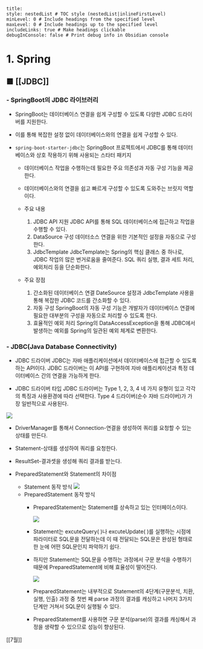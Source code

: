 ```table-of-contents
title: 
style: nestedList # TOC style (nestedList|inlineFirstLevel)
minLevel: 0 # Include headings from the specified level
maxLevel: 0 # Include headings up to the specified level
includeLinks: true # Make headings clickable
debugInConsole: false # Print debug info in Obsidian console
```

# 1. Spring
## ■ [[JDBC]]

### - SpringBoot의 JDBC 라이브러리
- SpringBoot는 데이터베이스 연결을 쉽게 구성할 수 있도록 다양한 JDBC 드라이버를 지원한다.
- 이를 통해 복잡한 설정 없이 데이터베이스와의 연결을 쉽게 구성할 수 있다.
  
- `spring-boot-starter-jdbc`는 SpringBoot 프로젝트에서 JDBC를 통해 데이터베이스와 상호 작용하기 위해 사용되는 스타터 패키지
	- 데이터베이스 작업을 수행하는데 필요한 주요 의존성과 자동 구성 기능을 제공한다.
	- 데이터베이스와의 연결을 쉽고 빠르게 구성할 수 있도록 도와주는 브릿지 역할이다.
	- 주요 내용
	    1. JDBC API 지원
	       JDBC API를 통해 SQL 데이터베이스에 접근하고 작업을 수행할 수 있다.
	    2. DataSource 구성
	       데이터소스 연결을 위한 기본적인 설정을 자동으로 구성한다.
	    3. JdbcTemplate
	       JdbcTemplate는 Spring의 핵심 클래스 중 하나로, JDBC 작업의 많은 번거로움을 줄여준다.
	       SQL 쿼리 실행, 결과 세트 처리, 예외처리 등을 단순화한다.
	       
	- 주요 장점
	    1. 간소화된 데이터베이스 연결
	       DateSource 설정과 JdbcTemplate 사용을 통해 복잡한 JDBC 코드를 간소화할 수 있다.
	    2. 자동 구성
	       SpringBoot의 자동 구성 기능은 개발자가 데이터베이스 연결에 필요한 대부분의 구성을 자동으로 처리할 수 있도록 한다.
	    3. 효율적인 예외 처리
	       Spring의 DataAccessException을 통해 JDBC에서 발생하는 예외를 Spring의 일관된 예외 체계로 변환한다.

### - JDBC(Java Database Connectivity)
- JDBC 드라이버
  JDBC는 자바 애플리케이션에서 데이터베이스에 접근할 수 있도록 하는 API이다.
  JDBC 드라이버는 이 API를 구현하여 자바 애플리케이션과 특정 데이터베이스 간의 연결을 가능하게 한다.
  
- JDBC 드라이버 타입
  JDBC 드라이버는 Type 1, 2, 3, 4 네 가지 유형이 있고 각각의 특징과 사용환경에 따라 선택한다.
  Type 4 드라이버(순수 자바 드라이버)가 가장 일반적으로 사용된다.

![](https://i.imgur.com/EflLUUW.png)

- DriverManager를 통해서 Connection-연결을 생성하여 쿼리를 요청할 수 있는 상태를 만든다.
- Statement-상태를 생성하여 쿼리를 요청한다.
- ResultSet-결과셋을 생성해 쿼리 결과를 받는다.

- PreparedStatement와 Statement의 차이점
	- Statement 동작 방식
	  ![](https://i.imgur.com/tuiCj5T.png)
	- PreparedStatement 동작 방식
		- PreparedStatement는 Statement를 상속하고 있는 인터페이스이다.
		  
		  ![](https://i.imgur.com/Szf6W8w.png)
		- Statement는 excuteQuery( )나 excuteUpdate( )를 실행하는 시점에 파라미터로 SQL문을 전달하는데 이 때 전달되는 SQL문은 완성된 형태로 한 눈에 어떤 SQL문인지 파악하기 쉽다.
		- 하지만 Statement는 SQL문을 수행하는 과정에서 구문 분석을 수행하기 때문에 PreparedStatement에 비해 효율성이 떨어진다.
		  
		  ![](https://i.imgur.com/R7I8LMh.png)
		- PreparedStatement는 내부적으로 Statement의 4단계(구문분석, 치환, 실행, 인출) 과정 중 첫번 째 parse 과정의 결과를 캐싱하고 나머지 3가지 단계만 거쳐서 SQL문이 실행될 수 있다.
		- PreparedStatement를 사용하면 구문 분석(parse)의 결과를 캐싱해서 과정을 생략할 수 있으므로 성능이 향상된다.

[[7월]]